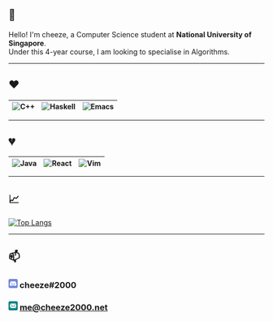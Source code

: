 ## 👋
Hello! I'm cheeze, a Computer Science student at **National University of Singapore**. \
Under this 4-year course, I am looking to specialise in Algorithms.

---

## ❤️
<img title="C++" width="72px" src="https://upload.wikimedia.org/wikipedia/commons/1/18/ISO_C%2B%2B_Logo.svg" /> | <img title="Haskell" width="72px" src="https://upload.wikimedia.org/wikipedia/commons/1/1c/Haskell-Logo.svg" /> | <img title="Emacs" width="72px" src="https://upload.wikimedia.org/wikipedia/commons/0/08/EmacsIcon.svg" />
-- | -- | --

---

## 💔
<img title="Java" width="72px" src="https://aleph.engineering/wp-content/uploads/2016/07/java-logo.svg" /> | <img title="React" width="72px" src="https://cdn.discordapp.com/attachments/437471715975757834/742031538593464390/200px-React-icon.svg.png" /> | <img title="Vim" width="72px" src="https://upload.wikimedia.org/wikipedia/commons/9/9f/Vimlogo.svg" />
-- | -- | --

---

## 📈
[![Top Langs](https://github-readme-stats.vercel.app/api/top-langs/?username=cheeze2000&layout=compact&hide=makefile)](https://github.com/anuraghazra/github-readme-stats)

---

## 📫
### <img width="18px" src="https://raw.githubusercontent.com/edent/SuperTinyIcons/master/images/svg/discord.svg" /> cheeze#2000
### <img width="18px" src="https://raw.githubusercontent.com/edent/SuperTinyIcons/master/images/svg/email.svg" /> me@cheeze2000.net

